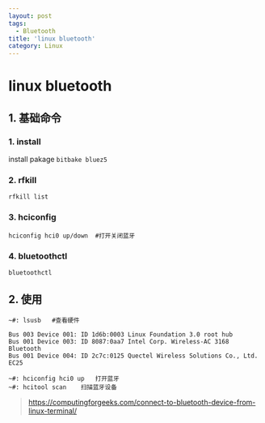 ```yaml
---
layout: post
tags:
  - Bluetooth
title: 'linux bluetooth'
category: Linux
---
```

# linux bluetooth
## 1. 基础命令
### 1. install
install pakage `bitbake bluez5`
### 2. rfkill
```shell
rfkill list
```
### 3. hciconfig
```shell
hciconfig hci0 up/down	#打开关闭蓝牙
```
### 4. bluetoothctl 
```shell
bluetoothctl
```
## 2. 使用
```shell
~#: lsusb	#查看硬件

Bus 003 Device 001: ID 1d6b:0003 Linux Foundation 3.0 root hub
Bus 001 Device 003: ID 8087:0aa7 Intel Corp. Wireless-AC 3168 Bluetooth
Bus 001 Device 004: ID 2c7c:0125 Quectel Wireless Solutions Co., Ltd. EC25 

~#: hciconfig hci0 up	打开蓝牙
~#: hcitool scan	扫描蓝牙设备
```

> https://computingforgeeks.com/connect-to-bluetooth-device-from-linux-terminal/